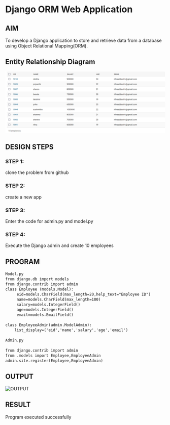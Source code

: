 # Django ORM Web Application

## AIM
To develop a Django application to store and retrieve data from a database using Object Relational Mapping(ORM).

## Entity Relationship Diagram

![Entity Relationship Diagram](./er.png)

## DESIGN STEPS

### STEP 1:
clone the problem from github

### STEP 2:
create a new app

### STEP 3:
Enter the code for admin.py and model.py

### STEP 4:
Execute the Django admin and create 10 employees

## PROGRAM

```
Model.py
from django.db import models
from django.contrib import admin
class Employee (models.Model):
     eid=models.CharField(max_length=20,help_text="Employee ID")
     name=models.CharField(max_length=100)
     salary=models.IntegerField()
     age=models.IntegerField()
     email=models.EmailField()

class EmployeeAdmin(admin.ModelAdmin):
    list_display=('eid','name','salary','age','email')
    
Admin.py

from django.contrib import admin
from .models import Employee,EmployeeAdmin
admin.site.register(Employee,EmployeeAdmin)
```

## OUTPUT

![OUTPUT](./Screenshot(14).png)


## RESULT

Program executed successfully